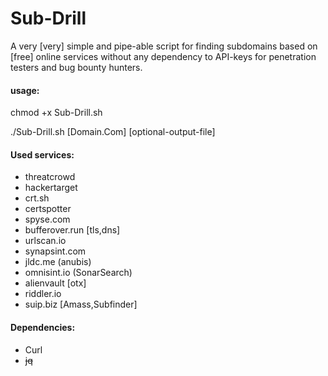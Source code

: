 # Sub-Drill

A very [very] simple and pipe-able script for finding subdomains based on [free] online services without any dependency to API-keys for penetration testers and bug bounty hunters.


#### usage:
chmod +x Sub-Drill.sh

./Sub-Drill.sh [Domain.Com] [optional-output-file]

#### Used services:
- threatcrowd
- hackertarget
- crt.sh
- certspotter
- spyse.com
- bufferover.run [tls,dns]
- urlscan.io
- synapsint.com
- jldc.me (anubis)
- omnisint.io (SonarSearch)
- alienvault [otx]
- riddler.io
- suip.biz [Amass,Subfinder]

#### Dependencies:

- Curl 
- ~~jq~~

